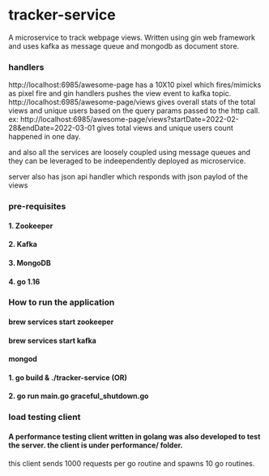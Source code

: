 # tracker-service
A microservice to track webpage views. Written using gin web framework and uses kafka as message queue and mongodb as document store.

### handlers
http://localhost:6985/awesome-page has a 10X10 pixel which fires/mimicks as pixel fire and gin handlers pushes the view event to kafka topic.
http://localhost:6985/awesome-page/views gives overall stats of the total views and unique users based on the query params passed to the http call.
ex: http://localhost:6985/awesome-page/views?startDate=2022-02-28&endDate=2022-03-01 gives total views and unique users count happened in one day.

and also all the services are loosely coupled using message queues and they can be leveraged to be indeependently deployed as microservice.

server also has json api handler which responds with json paylod of the views 


### pre-requisites
#### 1. Zookeeper
#### 2. Kafka
#### 3. MongoDB
#### 4. go 1.16

### How to run the application
#### brew services start zookeeper
#### brew services start kafka
#### mongod 
#### 1. go build & ./tracker-service (OR)
#### 2. go run main.go graceful_shutdown.go

### load testing client
#### A performance testing client written in golang was also developed to test the server. the client is under performance/ folder.
this client sends 1000 requests per go routine and spawns 10 go routines.
